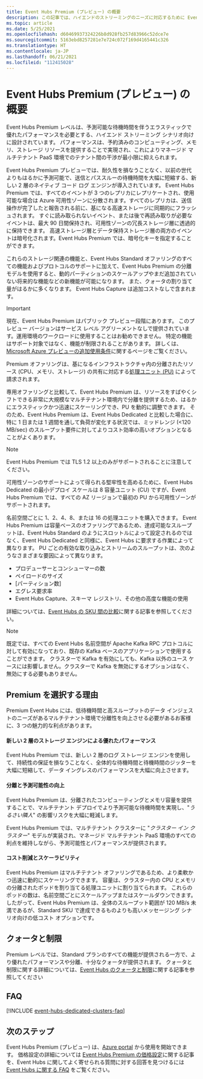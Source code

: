 ```yaml
---
title: Event Hubs Premium (プレビュー) の概要
description: この記事では、ハイエンドのストリーミングのニーズに対応するために Event Hubs のマルチテナント デプロイを提供する Azure Event Hubs Premium の概要を説明します。
ms.topic: article
ms.date: 5/25/2021
ms.openlocfilehash: d60469937324226b8d928fb257d83966c52dce7e
ms.sourcegitcommit: 5163ebd8257281e7e724c072f169d4165441c326
ms.translationtype: HT
ms.contentlocale: ja-JP
ms.lasthandoff: 06/21/2021
ms.locfileid: "112415028"
---
```

# <a name="overview-of-event-hubs-premium-preview"></a>Event Hubs Premium (プレビュー) の概要

Event Hubs Premium レベルは、予測可能な待機時間を伴うエラスティックで優れたパフォーマンスを必要とする、ハイエンド ストリーミング シナリオ向けに設計されています。 パフォーマンスは、予約済みのコンピューティング、メモリ、ストレージ リソースを提供することで実現され、これによりマネージド マルチテナント PaaS 環境でのテナント間の干渉が最小限に抑えられます。 

Event Hubs Premium プレビューでは、耐久性を損なうことなく、以前の世代よりもはるかに予測可能で、送信とパススルーの待機時間を大幅に短縮する、新しい 2 層のネイティブ コード ログ エンジンが導入されています。 Event Hubs Premium では、すべてのイベントが 3 つのレプリカにレプリケートされ、使用可能な場合は Azure 可用性ゾーンに分散されます。すべてのレプリカは、送信操作が完了したと報告される前に、基になる高速ストレージに同期的にフラッシュされます。 すぐに読み取られないイベント、または後で再読み取りが必要なイベントは、最大 90 日間保持され、可用性ゾーンの冗長ストレージ層に透過的に保持できます。 高速ストレージ層とデータ保持ストレージ層の両方のイベントは暗号化されます。Event Hubs Premium では、暗号化キーを指定することができます。 

これらのストレージ関連の機能と、Event Hubs Standard オファリングのすべての機能およびプロトコルのサポートに加えて、Event Hubs Premium の分離モデルを使用すると、動的パーティションのスケールアップやまだ追加されていない将来的な機能などの新機能が可能になります。 また、クォータの割り当て量がはるかに多くなります。 Event Hubs Capture は追加コストなしで含まれます。

> [!IMPORTANT]
> 現在、Event Hubs Premium はパブリック プレビュー段階にあります。 このプレビュー バージョンはサービス レベル アグリーメントなしで提供されています。運用環境のワークロードに使用することはお勧めできません。 特定の機能はサポート対象ではなく、機能が制限されることがあります。 詳しくは、[Microsoft Azure プレビューの追加使用条件](https://azure.microsoft.com/support/legal/preview-supplemental-terms/)に関するページをご覧ください。
 
Premium オファリングは、基になるインフラストラクチャ内の分離されたリソース (CPU、メモリ、ストレージ) の共有に対応する[処理ユニット (PU)](event-hubs-scalability.md#processing-units) によって請求されます。 

専用オファリングと比較して、Event Hubs Premium は、リソースをすばやくシフトできる非常に大規模なマルチテナント環境内で分離を提供するため、はるかにエラスティックかつ迅速にスケーリングでき、PU を動的に調整できます。 そのため、Event Hubs Premium は、Event Hubs Dedicated と比較した場合に、特に 1 日または 1 週間を通して負荷が変化する状況では、ミッドレンジ (<120 MB/sec) のスループット要件に対してよりコスト効率の高いオプションとなることがよくあります。 
> [!NOTE]
> Event Hubs Premium では TLS 1.2 以上のみがサポートされることに注意してください。 

可用性ゾーンのサポートによって得られる堅牢性を高めるために、Event Hubs Dedicated の最小デプロイ スケールは 8 容量ユニット (CU) ですが、Event Hubs Premium では、すべての AZ リージョンで最初の PU から可用性ゾーンがサポートされます。 

名前空間ごとに 1、2、4、8、または 16 の処理ユニットを購入できます。 Event Hubs Premium は容量ベースのオファリングであるため、達成可能なスループットは、Event Hubs Standard のようにスロットルによって設定されるのではなく、Event Hubs Dedicated と同様に、Event Hubs に要求する作業によって異なります。 PU ごとの有効な取り込みとストリームのスループットは、次のようなさまざまな要因によって異なります。

* プロデューサーとコンシューマーの数
* ペイロードのサイズ 
* [パーティション数]
* エグレス要求率 
* Event Hubs Capture、スキーマ レジストリ、その他の高度な機能の使用

詳細については、[Event Hubs の SKU 間の比較](event-hubs-quotas.md)に関する記事を参照してください。


> [!NOTE]
> 既定では、すべての Event Hubs 名前空間が Apache Kafka RPC プロトコルに対して有効になっており、既存の Kafka ベースのアプリケーションで使用することができます。 クラスターで Kafka を有効にしても、Kafka 以外のユース ケースには影響しません。クラスターで Kafka を無効にするオプションはなく、無効にする必要もありません。

## <a name="why-premium"></a>Premium を選択する理由

Premium Event Hubs には、低待機時間と高スループットのデータ インジェストのニーズがあるマルチテナント環境で分離性を向上させる必要があるお客様に、3 つの魅力的な利点があります。

#### <a name="superior-performance-with-the-new-two-tier-storage-engine"></a>新しい 2 層のストレージ エンジンによる優れたパフォーマンス

Event Hubs Premium では、新しい 2 層のログ ストレージ エンジンを使用して、持続性の保証を損なうことなく、全体的な待機時間と待機時間のジッターを大幅に短縮して、データ イングレスのパフォーマンスを大幅に向上させます。 

#### <a name="better-isolation-and-predictability"></a>分離と予測可能性の向上

Event Hubs Premium は、分離されたコンピューティングとメモリ容量を提供することで、マルチテナント デプロイでより予測可能な待機時間を実現し、"*うるさい隣人*" の影響リスクを大幅に軽減します。

Event Hubs Premium では、マルチテナント クラスターに "*クラスター イン クラスター*" モデルが実装され、マネージド マルチテナント PaaS 環境のすべての利点を維持しながら、予測可能性とパフォーマンスが提供されます。 


#### <a name="cost-savings-and-scalability"></a>コスト削減とスケーラビリティ
Event Hubs Premium はマルチテナント オファリングであるため、より柔軟かつ迅速に動的にスケーリングできます。 容量は、クラスター内の CPU とメモリの分離されたポッドを割り当てる処理ユニットに割り当てられます。 これらのポッドの数は、名前空間ごとにスケールアップまたはスケールダウンできます。 したがって、Event Hubs Premium は、全体のスループット範囲が 120 MB/s 未満であるが、Standard SKU で達成できるものよりも高いメッセージング シナリオ向けの低コスト オプションです。  

## <a name="quotas-and-limits"></a>クォータと制限
Premium レベルでは、Standard プランのすべての機能が提供される一方で、より優れたパフォーマンスや分離、十分なクォータが提供されます。 クォータと制限に関する詳細については、[Event Hubs のクォータと制限](event-hubs-quotas.md)に関する記事を参照してください


## <a name="faqs"></a>FAQ

[!INCLUDE [event-hubs-dedicated-clusters-faq](./includes/event-hubs-premium-faq.md)]

## <a name="next-steps"></a>次のステップ

Event Hubs Premium (プレビュー) は、[Azure portal](https://portal.azure.com/#create/Microsoft.EventHub) から使用を開始できます。 価格設定の詳細については [Event Hubs Premium の価格設定](https://azure.microsoft.com/pricing/details/event-hubs/)に関する記事を、Event Hubs に関してよく寄せられる質問に対する回答を見つけるには [Event Hubs に関する FAQ](event-hubs-faq.yml) をご覧ください。 

